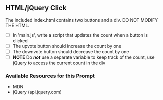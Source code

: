 ## HTML/jQuery Click

The included index.html contains two buttons and a div. DO NOT MODIFY THE HTML.

- [ ] In 'main.js', write a script that updates the count when a button is clicked
- [ ] The upvote button should increase the count by one
- [ ] The downvote button should decrease the count by one
- [ ] **NOTE** Do **_not_** use a separate variable to keep track of the count, use jQuery to access the current count in the div

### Available Resources for this Prompt

- MDN
- jQuery (api.jquery.com)
